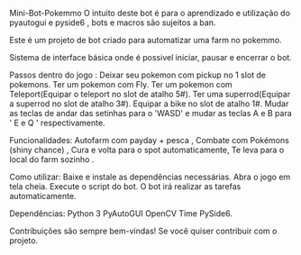 Mini-Bot-Pokemmo O intuito deste bot é para o aprendizado e utilização do pyautogui e pyside6 , bots e macros são sujeitos a ban.

Este é um projeto de bot criado para automatizar uma farm no pokemmo.

Sistema de interface básica onde é possivel iniciar, pausar e encerrar o bot.

Passos dentro do jogo : Deixar seu pokemon com pickup no 1 slot de pokemons. Ter um pokemon com Fly. Ter um pokemon com Teleport(Equipar o teleport no slot de atalho 5#). Ter uma superrod(Equipar a superrod no slot de atalho 3#). Equipar a bike no slot de atalho 1#. Mudar as teclas de andar das setinhas para o 'WASD' e mudar as teclas A e B para ' E e Q ' respectivamente.

Funcionalidades: Autofarm com payday + pesca , Combate com Pokémons (shiny chance) , Cura e volta para o spot automaticamente, Te leva para o local do farm sozinho .

Como utilizar: Baixe e instale as dependências necessárias. Abra o jogo em tela cheia. Execute o script do bot. O bot irá realizar as tarefas automaticamente.

Dependências: Python 3 PyAutoGUI OpenCV Time PySide6.

Contribuições são sempre bem-vindas! Se você quiser contribuir com o projeto.
